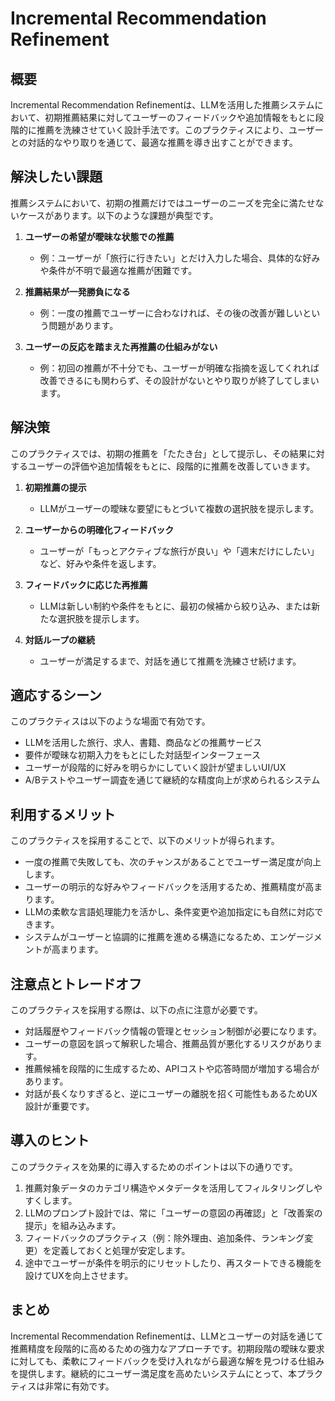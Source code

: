 # Incremental Recommendation Refinement

## 概要

Incremental Recommendation Refinementは、LLMを活用した推薦システムにおいて、初期推薦結果に対してユーザーのフィードバックや追加情報をもとに段階的に推薦を洗練させていく設計手法です。このプラクティスにより、ユーザーとの対話的なやり取りを通じて、最適な推薦を導き出すことができます。

## 解決したい課題

推薦システムにおいて、初期の推薦だけではユーザーのニーズを完全に満たせないケースがあります。以下のような課題が典型です。

1. **ユーザーの希望が曖昧な状態での推薦**
   - 例：ユーザーが「旅行に行きたい」とだけ入力した場合、具体的な好みや条件が不明で最適な推薦が困難です。

2. **推薦結果が一発勝負になる**
   - 例：一度の推薦でユーザーに合わなければ、その後の改善が難しいという問題があります。

3. **ユーザーの反応を踏まえた再推薦の仕組みがない**
   - 例：初回の推薦が不十分でも、ユーザーが明確な指摘を返してくれれば改善できるにも関わらず、その設計がないとやり取りが終了してしまいます。

## 解決策

このプラクティスでは、初期の推薦を「たたき台」として提示し、その結果に対するユーザーの評価や追加情報をもとに、段階的に推薦を改善していきます。

1. **初期推薦の提示**
   - LLMがユーザーの曖昧な要望にもとづいて複数の選択肢を提示します。

2. **ユーザーからの明確化フィードバック**
   - ユーザーが「もっとアクティブな旅行が良い」や「週末だけにしたい」など、好みや条件を返します。

3. **フィードバックに応じた再推薦**
   - LLMは新しい制約や条件をもとに、最初の候補から絞り込み、または新たな選択肢を提示します。

4. **対話ループの継続**
   - ユーザーが満足するまで、対話を通じて推薦を洗練させ続けます。

## 適応するシーン

このプラクティスは以下のような場面で有効です。

- LLMを活用した旅行、求人、書籍、商品などの推薦サービス
- 要件が曖昧な初期入力をもとにした対話型インターフェース
- ユーザーが段階的に好みを明らかにしていく設計が望ましいUI/UX
- A/Bテストやユーザー調査を通じて継続的な精度向上が求められるシステム

## 利用するメリット

このプラクティスを採用することで、以下のメリットが得られます。

- 一度の推薦で失敗しても、次のチャンスがあることでユーザー満足度が向上します。
- ユーザーの明示的な好みやフィードバックを活用するため、推薦精度が高まります。
- LLMの柔軟な言語処理能力を活かし、条件変更や追加指定にも自然に対応できます。
- システムがユーザーと協調的に推薦を進める構造になるため、エンゲージメントが高まります。

## 注意点とトレードオフ

このプラクティスを採用する際は、以下の点に注意が必要です。

- 対話履歴やフィードバック情報の管理とセッション制御が必要になります。
- ユーザーの意図を誤って解釈した場合、推薦品質が悪化するリスクがあります。
- 推薦候補を段階的に生成するため、APIコストや応答時間が増加する場合があります。
- 対話が長くなりすぎると、逆にユーザーの離脱を招く可能性もあるためUX設計が重要です。

## 導入のヒント

このプラクティスを効果的に導入するためのポイントは以下の通りです。

1. 推薦対象データのカテゴリ構造やメタデータを活用してフィルタリングしやすくします。
2. LLMのプロンプト設計では、常に「ユーザーの意図の再確認」と「改善案の提示」を組み込みます。
3. フィードバックのプラクティス（例：除外理由、追加条件、ランキング変更）を定義しておくと処理が安定します。
4. 途中でユーザーが条件を明示的にリセットしたり、再スタートできる機能を設けてUXを向上させます。

## まとめ

Incremental Recommendation Refinementは、LLMとユーザーの対話を通じて推薦精度を段階的に高めるための強力なアプローチです。初期段階の曖昧な要求に対しても、柔軟にフィードバックを受け入れながら最適な解を見つける仕組みを提供します。継続的にユーザー満足度を高めたいシステムにとって、本プラクティスは非常に有効です。
